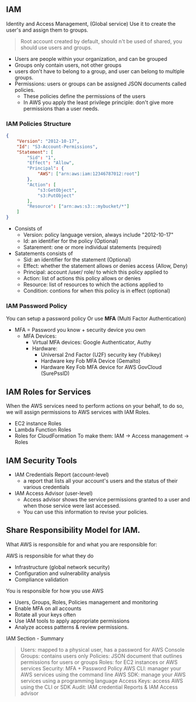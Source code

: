 ## IAM
Identity and Access Management, (Global service)
Use it to create the user's and assign them to groups. 
> Root account created by default, should n't be used of shared, you should use users and groups. 

- Users are people within your organization, and can be grouped
- Groups only contain users, not other groups
- users don't have to belong to a group, and user can belong to multiple groups. 
- Permissions: users or groups can be assigned JSON documents called policies.
	- These policies define the permissions of the users
	- In AWS you apply the least privilege principle: don't give more permissions than a user needs. 
### IAM Policies Structure
```json
{
	"Version": "2012-10-17",
	"Id": "S3-Account-Permissions", 
	"Statement": [
		"Sid": "1",
		"Effect": "Allow",
		"Principal": {
			"AWS": ["arn:aws:iam:12346787012:root"] 
		}, 
		"Action": [
			"s3:GetObject", 
			"s3:PutObject" 
		], 
		"Resource": ["arn:aws:s3:::mybucket/*"] 
	] 
} 
```
- Consists of
	- Version: policy language version, always include "2012-10-17"
	- Id: an identifier for the policy (Optional)
	- Satarement: one or more individual statements (required)
- Satatements consists of
	- Sid: an identifier for the statement (Optional) 
	- Effect: whether the statement allows or denies access (Allow, Deny)
	- Principal: account /user/ role/ to which this policy applied to 
	- Action: list of actions this policy allows or denies
	- Resource: list of resources to which the actions applied to 
	- Condition: contions for when this policy is in effect (optional)
### IAM Password Policy
You can setup a password policy
Or use **MFA** (Multi Factor Authentication)
- MFA = Password you know +  security device you own
	- MFA Devices:
		- Virtual MFA devices: Google Authenticator, Authy
		- Hardware: 
			- Universal 2nd Factor (U2F) security key (Yubikey)
			- Hardware key Fob MFA Device (Gemalto)
			- Hardware Key Fob MFA device for AWS GovCloud (SurePssID)

## IAM Roles for Services
When the AWS services need to perform actions on your behalf, to do so, we will assign permissions to AWS services with IAM Roles.
- EC2 instance Roles
- Lambda Function Roles
- Roles for CloudFormation
To make them:
IAM -> Access management -> Roles

## IAM Security Tools
- IAM Credentials Report (account-level)
	- a report that lists all your account's users and the status of their various credentials
- IAM Access Advisor (user-level)
	- Access advisor shows the service permissions granted to a user and when those service were last accessed.
	- You can use this information to revise your policies.


## Share Responsibility Model for IAM.
What AWS is responsible for and what you are responsible for:

AWS is responsible for what they do
- Infrastructure (global network security)
- Configuration and vulnerability analysis
- Compliance validation

You is responsible for how you use AWS
- Users, Groups, Roles, Policies management and monitoring
- Enable MFA on all accounts
- Rotate all your keys often
- Use IAM tools to apply appropriate permissions
- Analyze access patterns & review permissions.

IAM Section - Summary
> Users: mapped to a physical user, has a password for AWS Console
> Groups: contains users only
> Policies: JSON document that outlines permissions for users or groups
> Roles: for EC2 instances or AWS services
> Security: MFA + Password Policy
> AWS CLI: manager your AWS services using the command line
> AWS SDK: manage your AWS services using a programming language
> Access Keys: access AWS using the CLI or SDK
> Audit: IAM credential Reports & IAM Access advisor